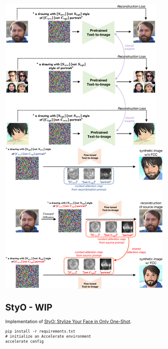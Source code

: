 <img src="./styo-finetune.png" height=450 alt="Architecture diagram of StyO" title="Architecture diagram of StyO"/>
<img src="./styo-transfer.png" height=450 alt="Architecture diagram of StyO" title="Architecture diagram of StyO"/>

# StyO - WIP
Implementation of [StyO: Stylize Your Face in Only One-Shot](https://arxiv.org/pdf/2303.03231).

```shell
pip install -r requirements.txt
# initialize an Accelerate environment
accelerate config
```
